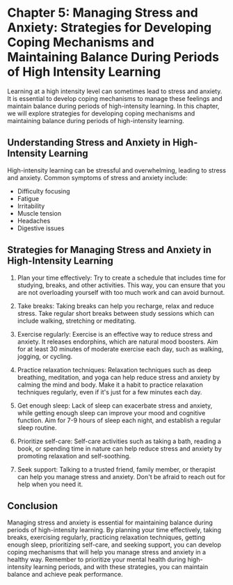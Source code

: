 Chapter 5: Managing Stress and Anxiety: Strategies for Developing Coping Mechanisms and Maintaining Balance During Periods of High Intensity Learning
=====================================================================================================================================================

Learning at a high intensity level can sometimes lead to stress and anxiety. It is essential to develop coping mechanisms to manage these feelings and maintain balance during periods of high-intensity learning. In this chapter, we will explore strategies for developing coping mechanisms and maintaining balance during periods of high-intensity learning.

Understanding Stress and Anxiety in High-Intensity Learning
-----------------------------------------------------------

High-intensity learning can be stressful and overwhelming, leading to stress and anxiety. Common symptoms of stress and anxiety include:

* Difficulty focusing
* Fatigue
* Irritability
* Muscle tension
* Headaches
* Digestive issues

Strategies for Managing Stress and Anxiety in High-Intensity Learning
---------------------------------------------------------------------

1. Plan your time effectively: Try to create a schedule that includes time for studying, breaks, and other activities. This way, you can ensure that you are not overloading yourself with too much work and can avoid burnout.

2. Take breaks: Taking breaks can help you recharge, relax and reduce stress. Take regular short breaks between study sessions which can include walking, stretching or meditating.

3. Exercise regularly: Exercise is an effective way to reduce stress and anxiety. It releases endorphins, which are natural mood boosters. Aim for at least 30 minutes of moderate exercise each day, such as walking, jogging, or cycling.

4. Practice relaxation techniques: Relaxation techniques such as deep breathing, meditation, and yoga can help reduce stress and anxiety by calming the mind and body. Make it a habit to practice relaxation techniques regularly, even if it's just for a few minutes each day.

5. Get enough sleep: Lack of sleep can exacerbate stress and anxiety, while getting enough sleep can improve your mood and cognitive function. Aim for 7-9 hours of sleep each night, and establish a regular sleep routine.

6. Prioritize self-care: Self-care activities such as taking a bath, reading a book, or spending time in nature can help reduce stress and anxiety by promoting relaxation and self-soothing.

7. Seek support: Talking to a trusted friend, family member, or therapist can help you manage stress and anxiety. Don't be afraid to reach out for help when you need it.

Conclusion
----------

Managing stress and anxiety is essential for maintaining balance during periods of high-intensity learning. By planning your time effectively, taking breaks, exercising regularly, practicing relaxation techniques, getting enough sleep, prioritizing self-care, and seeking support, you can develop coping mechanisms that will help you manage stress and anxiety in a healthy way. Remember to prioritize your mental health during high-intensity learning periods, and with these strategies, you can maintain balance and achieve peak performance.
